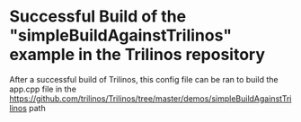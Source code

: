 # Successful Build of the "simpleBuildAgainstTrilinos" example in the Trilinos repository  
After a successful build of Trilinos, this config file can be ran to build the app.cpp file in the https://github.com/trilinos/Trilinos/tree/master/demos/simpleBuildAgainstTrilinos path
